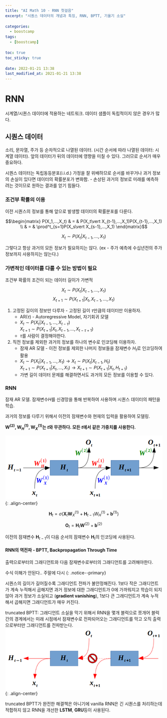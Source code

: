 ```yaml
---
title: "AI Math 10 - RNN 첫걸음"
excerpt: "시퀀스 데이터의 개념과 특징, RNN, BPTT, 기울기 소실"

categories:
  - boostcamp
tags:
  - [boostcamp]

toc: true
toc_sticky: true

date: 2022-01-21 13:38
last_modified_at: 2021-01-21 13:38
---
```

# RNN

시계열/시퀀스 데이터에 적용하는 네트워크. 데이터 샘플이 독립적이지 않은 경우가 많다.

## 시퀀스 데이터
소리, 문자열, 주가 등 순차적으로 나열된 데이터. (시간 순서에 따라 나열된 데이터: 시계열 데이터). 앞의 데이터가 뒤의 데이터에 영향을 미칠 수 있다. 그러므로 순서가 매우 중요하다.

시퀀스 데이터는 독립동등분포(i.i.d.) 가정을 잘 위배하므로 순서를 바꾸거나 과거 정보의 손실이 있다면 데이터의 확률분포가 변화함. - 손상된 과거의 정보로 미래를 예측하려는 것이므로 원하는 결과를 얻기 힘들다.

### 조건부 확률의 이용
이전 시퀀스의 정보를 통해 앞으로 발생할 데이터의 확률분포를 다룬다.

$$\begin{matrix}
P(X_1,...,X_t) & = & P(X_t\vert X_{t-1},...,X_1)P(X_{t-1},...,X_1) \\
& = & \prod^t_{s=1}P(X_s\vert X_{s-1},...,X_1)
\end{matrix}$$

$$X_t \sim P(X_t\vert X_{t-1},...,X_1)$$

그렇다고 항상 과거의 모든 정보가 필요하지는 않다. (ex - 주가 예측에 수십년전의 주가 정보까지 사용하지는 않는다.)

### 가변적인 데이터를 다룰 수 있는 방법이 필요
조건부 확률의 조건이 되는 데이터 길이가 가변적

$$X_t \sim P(X_t\vert X_{t-1},...,X_1)$$
$$X_{t+1} \sim P(X_{t+1}\vert X_t,X_{t-1},...,X_1)$$

1. 고정된 길이의 정보만 다루자 - 고정된 길이 $\tau$만큼의 데이터만 이용하자.
    * AR($\tau$) - Autoregressive Model, 자기회귀 모델
    * $X_t \sim P(X_t\vert X_{t-1},...,X_{t-\tau})$ <br>
      $X_{t+1} \sim P(X_{t+1}\vert X_t,X_{t-1},...,X_{t-\tau+1})$
    * $\tau$를 사람이 결정해야한다.
2. 직전 정보를 제외한 과거의 정보를 하나의 변수로 인코딩해 이용하자.
    * 잠재 AR 모델 - 이전 정보를 제외한 나머지 정보들을 잠재변수 $H_t$로 인코딩하여 활용
    * $X_t \sim P(X_t\vert X_{t-1},...,X_1) \rightarrow X_t \sim P(X_t\vert X_{t-1}, H_t)$ <br>
      $X_{t+1} \sim P(X_{t+1}\vert X_{t},...,X_1) \rightarrow X_{t+1} \sim P(X_{t+1}\vert X_{t}, H_{t+1})$ 
    * 가변 길이 데이터 문제를 해결하면서도 과거의 모든 정보를 이용할 수 있다.
 
### RNN
잠재 AR 모델. 잠재변수$H$를 신경망을 통해 반복하여 사용하며 시퀀스 데이터의 패턴을 학습.

과거의 정보를 다루기 위해서 이전의 잠재변수와 현재의 입력을 활용하여 모델링.

**$\boldsymbol{W}^{(2)}, \boldsymbol{W}^{(1)}_H, \boldsymbol{W}^{(1)}_X$는 $t$와 무관하다. 모든 $t$에서 같은 가중치를 사용한다.**

![rnn](/assets/images/post/220121/boostcamp_rnn_first_step/rnn.png){: .align-center}

$$\boldsymbol{H}_t=\sigma\left(\boldsymbol{X}_t\boldsymbol{W}^{(1)}_X+\boldsymbol{H}_{t-1}W^{(1)}_H+\boldsymbol{b}^{(1)}\right)$$

$$\boldsymbol{O}_t=\boldsymbol{H}_t\boldsymbol{W}^{(2)}+\boldsymbol{b}^{(2)}$$

이전의 잠재변수 $\boldsymbol{H}_{t-1}$이 다음 순서의 잠재변수 $\boldsymbol{H}_t$의 인코딩에 사용된다.


#### RNN의 역전파 - BPTT, Backpropagation Through Time

출력으로부터의 그래디언트와 다음 잠재변수로부터의 그래디언트를 고려해야한다.

수식 이해가 안된다.. 주말에 다시
{: .notice--primary}

시퀀스의 길이가 길어질수록 그래디언트 전파가 불안정해진다. 1보다 작은 그래디언트가 계속 누적해서 곱해지면 과거 정보에 대한 그래디언트가 0에 가까워지고 학습이 되지않아 과거 정보가 소실되고 (**gradient vanishing**), 1보다 큰 그래디언트가 계속 누적해서 곱해지면 그래디언트가 매우 커진다.

truncated BPTT: 그래디언트 소실을 막기 위해서 RNN을 몇개 블럭으로 쪼개어 블럭간의 경계에서는 미래 시점에서 잠재변수로 전파되어오는 그래디언트를 막고 오직 출력으로부터만 그래디언트를 전파받는다.
![rnn](/assets/images/post/220121/boostcamp_rnn_first_step/truncated_bptt.png){: .align-center}

truncated BPTT가 완전한 해결책은 아니기에 vanilla RNN은 긴 시퀀스를 처리하는데 적합하지 않고 RNN을 개선한 **LSTM**, **GRU**등이 사용된다.